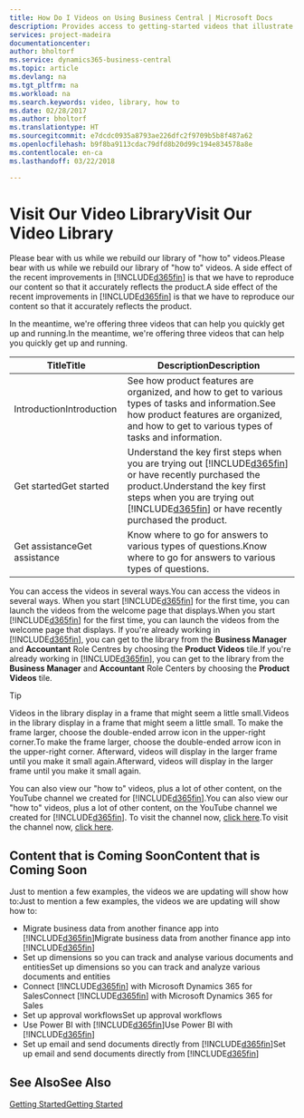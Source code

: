 ```yaml
---
title: How Do I Videos on Using Business Central | Microsoft Docs
description: Provides access to getting-started videos that illustrate how to do common tasks.
services: project-madeira
documentationcenter: 
author: bholtorf
ms.service: dynamics365-business-central
ms.topic: article
ms.devlang: na
ms.tgt_pltfrm: na
ms.workload: na
ms.search.keywords: video, library, how to
ms.date: 02/28/2017
ms.author: bholtorf
ms.translationtype: HT
ms.sourcegitcommit: e7dcdc0935a8793ae226dfc2f9709b5b8f487a62
ms.openlocfilehash: b9f8ba9113cdac79dfd8b20d99c194e834578a8e
ms.contentlocale: en-ca
ms.lasthandoff: 03/22/2018

---
```

# <a name="visit-our-video-library"></a><span data-ttu-id="543a1-103">Visit Our Video Library</span><span class="sxs-lookup"><span data-stu-id="543a1-103">Visit Our Video Library</span></span>
<span data-ttu-id="543a1-104">Please bear with us while we rebuild our library of "how to" videos.</span><span class="sxs-lookup"><span data-stu-id="543a1-104">Please bear with us while we rebuild our library of "how to" videos.</span></span> <span data-ttu-id="543a1-105">A side effect of the recent improvements in [!INCLUDE[d365fin](includes/d365fin_md.md)] is that we have to reproduce our content so that it accurately reflects the product.</span><span class="sxs-lookup"><span data-stu-id="543a1-105">A side effect of the recent improvements in [!INCLUDE[d365fin](includes/d365fin_md.md)] is that we have to reproduce our content so that it accurately reflects the product.</span></span> 

<span data-ttu-id="543a1-106">In the meantime, we're offering three videos that can help you quickly get up and running.</span><span class="sxs-lookup"><span data-stu-id="543a1-106">In the meantime, we're offering three videos that can help you quickly get up and running.</span></span>

|<span data-ttu-id="543a1-107">Title</span><span class="sxs-lookup"><span data-stu-id="543a1-107">Title</span></span>|<span data-ttu-id="543a1-108">Description</span><span class="sxs-lookup"><span data-stu-id="543a1-108">Description</span></span>|
|----|----|
|<span data-ttu-id="543a1-109">Introduction</span><span class="sxs-lookup"><span data-stu-id="543a1-109">Introduction</span></span>|<span data-ttu-id="543a1-110">See how product features are organized, and how to get to various types of tasks and information.</span><span class="sxs-lookup"><span data-stu-id="543a1-110">See how product features are organized, and how to get to various types of tasks and information.</span></span>|
|<span data-ttu-id="543a1-111">Get started</span><span class="sxs-lookup"><span data-stu-id="543a1-111">Get started</span></span>|<span data-ttu-id="543a1-112">Understand the key first steps when you are trying out [!INCLUDE[d365fin](includes/d365fin_md.md)] or have recently purchased the product.</span><span class="sxs-lookup"><span data-stu-id="543a1-112">Understand the key first steps when you are trying out [!INCLUDE[d365fin](includes/d365fin_md.md)] or have recently purchased the product.</span></span> |
|<span data-ttu-id="543a1-113">Get assistance</span><span class="sxs-lookup"><span data-stu-id="543a1-113">Get assistance</span></span>|<span data-ttu-id="543a1-114">Know where to go for answers to various types of questions.</span><span class="sxs-lookup"><span data-stu-id="543a1-114">Know where to go for answers to various types of questions.</span></span>|

<span data-ttu-id="543a1-115">You can access the videos in several ways.</span><span class="sxs-lookup"><span data-stu-id="543a1-115">You can access the videos in several ways.</span></span> <span data-ttu-id="543a1-116">When you start [!INCLUDE[d365fin](includes/d365fin_md.md)] for the first time, you can launch the videos from the welcome page that displays.</span><span class="sxs-lookup"><span data-stu-id="543a1-116">When you start [!INCLUDE[d365fin](includes/d365fin_md.md)] for the first time, you can launch the videos from the welcome page that displays.</span></span> <span data-ttu-id="543a1-117">If you're already working in [!INCLUDE[d365fin](includes/d365fin_md.md)], you can get to the library from the **Business Manager** and **Accountant** Role Centres by choosing the **Product Videos** tile.</span><span class="sxs-lookup"><span data-stu-id="543a1-117">If you're already working in [!INCLUDE[d365fin](includes/d365fin_md.md)], you can get to the library from the **Business Manager** and **Accountant** Role Centers by choosing the **Product Videos** tile.</span></span> 

> [!Tip]  
> <span data-ttu-id="543a1-118">Videos in the library display in a frame that might seem a little small.</span><span class="sxs-lookup"><span data-stu-id="543a1-118">Videos in the library display in a frame that might seem a little small.</span></span> <span data-ttu-id="543a1-119">To make the frame larger, choose the double-ended arrow icon in the upper-right corner.</span><span class="sxs-lookup"><span data-stu-id="543a1-119">To make the frame larger, choose the double-ended arrow icon in the upper-right corner.</span></span> <span data-ttu-id="543a1-120">Afterward, videos will display in the larger frame until you make it small again.</span><span class="sxs-lookup"><span data-stu-id="543a1-120">Afterward, videos will display in the larger frame until you make it small again.</span></span>

<span data-ttu-id="543a1-121">You can also view our "how to" videos, plus a lot of other content, on the YouTube channel we created for [!INCLUDE[d365fin](includes/d365fin_md.md)].</span><span class="sxs-lookup"><span data-stu-id="543a1-121">You can also view our "how to" videos, plus a lot of other content, on the YouTube channel we created for [!INCLUDE[d365fin](includes/d365fin_md.md)].</span></span> <span data-ttu-id="543a1-122">To visit the channel now, [click here](https://go.microsoft.com/fwlink/?linkid=851533).</span><span class="sxs-lookup"><span data-stu-id="543a1-122">To visit the channel now, [click here](https://go.microsoft.com/fwlink/?linkid=851533).</span></span>

## <a name="content-that-is-coming-soon"></a><span data-ttu-id="543a1-123">Content that is Coming Soon</span><span class="sxs-lookup"><span data-stu-id="543a1-123">Content that is Coming Soon</span></span>
<span data-ttu-id="543a1-124">Just to mention a few examples, the videos we are updating will show how to:</span><span class="sxs-lookup"><span data-stu-id="543a1-124">Just to mention a few examples, the videos we are updating will show how to:</span></span>  

* <span data-ttu-id="543a1-125">Migrate business data from another finance app into [!INCLUDE[d365fin](includes/d365fin_md.md)]</span><span class="sxs-lookup"><span data-stu-id="543a1-125">Migrate business data from another finance app into [!INCLUDE[d365fin](includes/d365fin_md.md)]</span></span>  
* <span data-ttu-id="543a1-126">Set up dimensions so you can track and analyse various documents and entities</span><span class="sxs-lookup"><span data-stu-id="543a1-126">Set up dimensions so you can track and analyze various documents and entities</span></span>
* <span data-ttu-id="543a1-127">Connect [!INCLUDE[d365fin](includes/d365fin_md.md)] with Microsoft Dynamics 365 for Sales</span><span class="sxs-lookup"><span data-stu-id="543a1-127">Connect [!INCLUDE[d365fin](includes/d365fin_md.md)] with Microsoft Dynamics 365 for Sales</span></span>
* <span data-ttu-id="543a1-128">Set up approval workflows</span><span class="sxs-lookup"><span data-stu-id="543a1-128">Set up approval workflows</span></span>  
* <span data-ttu-id="543a1-129">Use Power BI with [!INCLUDE[d365fin](includes/d365fin_md.md)]</span><span class="sxs-lookup"><span data-stu-id="543a1-129">Use Power BI with [!INCLUDE[d365fin](includes/d365fin_md.md)]</span></span>  
* <span data-ttu-id="543a1-130">Set up email and send documents directly from [!INCLUDE[d365fin](includes/d365fin_md.md)]</span><span class="sxs-lookup"><span data-stu-id="543a1-130">Set up email and send documents directly from [!INCLUDE[d365fin](includes/d365fin_md.md)]</span></span>  

## <a name="see-also"></a><span data-ttu-id="543a1-131">See Also</span><span class="sxs-lookup"><span data-stu-id="543a1-131">See Also</span></span>
[<span data-ttu-id="543a1-132">Getting Started</span><span class="sxs-lookup"><span data-stu-id="543a1-132">Getting Started</span></span>](product-get-started.md)

